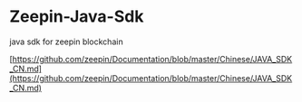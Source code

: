 # Zeepin-Java-Sdk
java sdk for zeepin blockchain  

[https://github.com/zeepin/Documentation/blob/master/Chinese/JAVA_SDK_CN.md](https://github.com/zeepin/Documentation/blob/master/Chinese/JAVA_SDK_CN.md)
